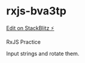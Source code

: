 # rxjs-bva3tp

[Edit on StackBlitz ⚡️](https://stackblitz.com/edit/rxjs-bva3tp)

RxJS Practice

Input strings and rotate them.